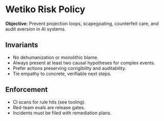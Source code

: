 # Wetiko Risk Policy

**Objective:** Prevent projection loops, scapegoating, counterfeit care, and audit aversion in AI systems.

## Invariants
- No dehumanization or monolithic blame.
- Always present at least two causal hypotheses for complex events.
- Prefer actions preserving corrigibility and auditability.
- Tie empathy to concrete, verifiable next steps.

## Enforcement
- CI scans for rule hits (see tooling).
- Red-team evals are release gates.
- Incidents must be filed with remediation plans.
